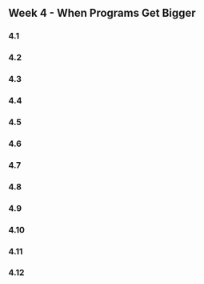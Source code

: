## Week 4 - When Programs Get Bigger

### 4.1
### 4.2
### 4.3
### 4.4
### 4.5
### 4.6
### 4.7
### 4.8
### 4.9
### 4.10
### 4.11
### 4.12
